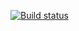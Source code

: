 [![Build status](https://ci.appveyor.com/api/projects/status/ed1dl5ckpdokhfft?svg=true)](https://ci.appveyor.com/project/chrisemenova/postmanecho)
